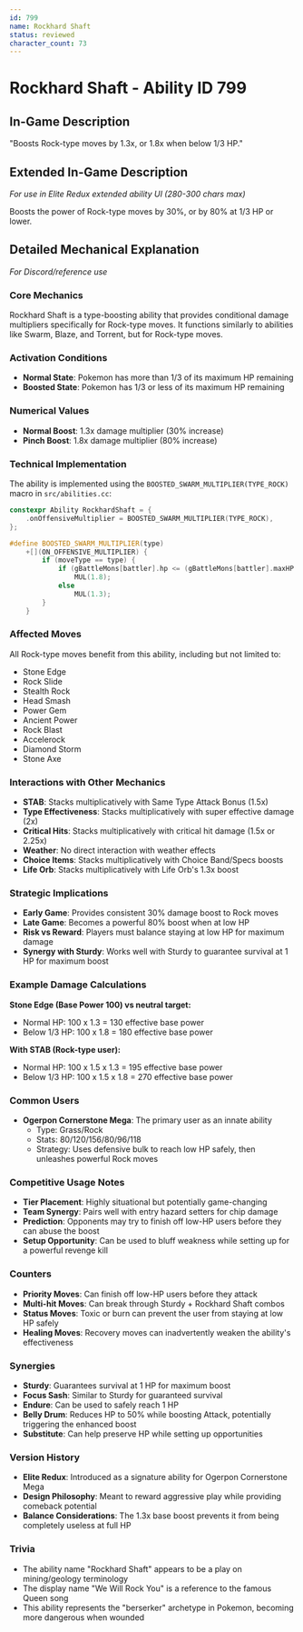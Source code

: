 ```yaml
---
id: 799
name: Rockhard Shaft
status: reviewed
character_count: 73
---
```


# Rockhard Shaft - Ability ID 799

## In-Game Description
"Boosts Rock-type moves by 1.3x, or 1.8x when below 1/3 HP."

## Extended In-Game Description
*For use in Elite Redux extended ability UI (280-300 chars max)*

Boosts the power of Rock-type moves by 30%, or by 80% at 1/3 HP or lower.

## Detailed Mechanical Explanation
*For Discord/reference use*

### Core Mechanics
Rockhard Shaft is a type-boosting ability that provides conditional damage multipliers specifically for Rock-type moves. It functions similarly to abilities like Swarm, Blaze, and Torrent, but for Rock-type moves.

### Activation Conditions
- **Normal State**: Pokemon has more than 1/3 of its maximum HP remaining
- **Boosted State**: Pokemon has 1/3 or less of its maximum HP remaining

### Numerical Values
- **Normal Boost**: 1.3x damage multiplier (30% increase)
- **Pinch Boost**: 1.8x damage multiplier (80% increase)

### Technical Implementation
The ability is implemented using the `BOOSTED_SWARM_MULTIPLIER(TYPE_ROCK)` macro in `src/abilities.cc`:

```cpp
constexpr Ability RockhardShaft = {
    .onOffensiveMultiplier = BOOSTED_SWARM_MULTIPLIER(TYPE_ROCK),
};

#define BOOSTED_SWARM_MULTIPLIER(type)                                       \
    +[](ON_OFFENSIVE_MULTIPLIER) {                                           \
        if (moveType == type) {                                              \
            if (gBattleMons[battler].hp <= (gBattleMons[battler].maxHP / 3)) \
                MUL(1.8);                                                    \
            else                                                             \
                MUL(1.3);                                                    \
        }                                                                    \
    }
```

### Affected Moves
All Rock-type moves benefit from this ability, including but not limited to:
- Stone Edge
- Rock Slide
- Stealth Rock
- Head Smash
- Power Gem
- Ancient Power
- Rock Blast
- Accelerock
- Diamond Storm
- Stone Axe

### Interactions with Other Mechanics
- **STAB**: Stacks multiplicatively with Same Type Attack Bonus (1.5x)
- **Type Effectiveness**: Stacks multiplicatively with super effective damage (2x)
- **Critical Hits**: Stacks multiplicatively with critical hit damage (1.5x or 2.25x)
- **Weather**: No direct interaction with weather effects
- **Choice Items**: Stacks multiplicatively with Choice Band/Specs boosts
- **Life Orb**: Stacks multiplicatively with Life Orb's 1.3x boost

### Strategic Implications
- **Early Game**: Provides consistent 30% damage boost to Rock moves
- **Late Game**: Becomes a powerful 80% boost when at low HP
- **Risk vs Reward**: Players must balance staying at low HP for maximum damage
- **Synergy with Sturdy**: Works well with Sturdy to guarantee survival at 1 HP for maximum boost

### Example Damage Calculations
**Stone Edge (Base Power 100) vs neutral target:**
- Normal HP: 100 x 1.3 = 130 effective base power
- Below 1/3 HP: 100 x 1.8 = 180 effective base power

**With STAB (Rock-type user):**
- Normal HP: 100 x 1.5 x 1.3 = 195 effective base power
- Below 1/3 HP: 100 x 1.5 x 1.8 = 270 effective base power

### Common Users
- **Ogerpon Cornerstone Mega**: The primary user as an innate ability
  - Type: Grass/Rock
  - Stats: 80/120/156/80/96/118
  - Strategy: Uses defensive bulk to reach low HP safely, then unleashes powerful Rock moves

### Competitive Usage Notes
- **Tier Placement**: Highly situational but potentially game-changing
- **Team Synergy**: Pairs well with entry hazard setters for chip damage
- **Prediction**: Opponents may try to finish off low-HP users before they can abuse the boost
- **Setup Opportunity**: Can be used to bluff weakness while setting up for a powerful revenge kill

### Counters
- **Priority Moves**: Can finish off low-HP users before they attack
- **Multi-hit Moves**: Can break through Sturdy + Rockhard Shaft combos
- **Status Moves**: Toxic or burn can prevent the user from staying at low HP safely
- **Healing Moves**: Recovery moves can inadvertently weaken the ability's effectiveness

### Synergies
- **Sturdy**: Guarantees survival at 1 HP for maximum boost
- **Focus Sash**: Similar to Sturdy for guaranteed survival
- **Endure**: Can be used to safely reach 1 HP
- **Belly Drum**: Reduces HP to 50% while boosting Attack, potentially triggering the enhanced boost
- **Substitute**: Can help preserve HP while setting up opportunities

### Version History
- **Elite Redux**: Introduced as a signature ability for Ogerpon Cornerstone Mega
- **Design Philosophy**: Meant to reward aggressive play while providing comeback potential
- **Balance Considerations**: The 1.3x base boost prevents it from being completely useless at full HP

### Trivia
- The ability name "Rockhard Shaft" appears to be a play on mining/geology terminology
- The display name "We Will Rock You" is a reference to the famous Queen song
- This ability represents the "berserker" archetype in Pokemon, becoming more dangerous when wounded